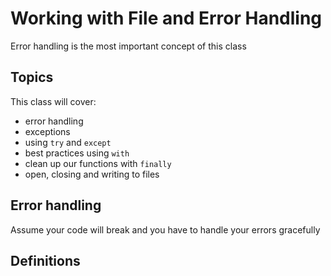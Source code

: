 # Working with File and Error Handling 

Error handling is the most important concept of this class

## Topics
This class will cover:
- error handling 
- exceptions
- using `try` and `except`
- best practices using `with`
- clean up our functions with `finally`
- open, closing and writing to files


## Error handling 

Assume your code will break and you have to handle your errors gracefully 


## Definitions



